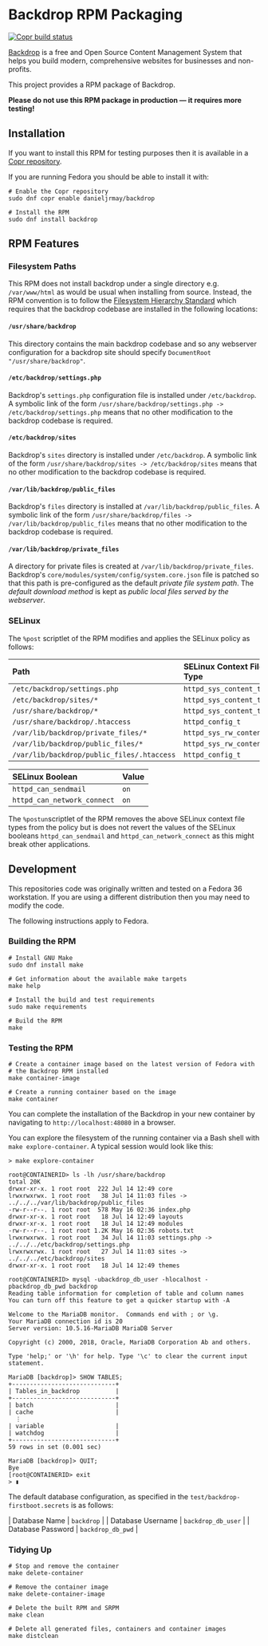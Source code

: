 # Backdrop RPM Packaging #

[![Copr build
status](https://copr.fedorainfracloud.org/coprs/danieljrmay/backdrop/package/backdrop/status_image/last_build.png)](https://copr.fedorainfracloud.org/coprs/danieljrmay/backdrop/package/backdrop/)

[Backdrop](https://backdropcms.org/) is a free and Open Source Content
Management System that helps you build modern, comprehensive websites
for businesses and non-profits.

This project provides a RPM package of Backdrop.

**Please do not use this RPM package in production — it requires more testing!**

## Installation ##

If you want to install this RPM for testing purposes then it is
available in a [Copr
repository](https://copr.fedorainfracloud.org/coprs/danieljrmay/backdrop/package/backdrop/).

If you are running Fedora you should be able to install it with:

```shell
# Enable the Copr repository
sudo dnf copr enable danieljrmay/backdrop

# Install the RPM
sudo dnf install backdrop
```

## RPM Features ##

### Filesystem Paths ###

This RPM does not install backdrop under a single directory
e.g. `/var/www/html` as would be usual when installing from
source. Instead, the RPM convention is to follow the [Filesystem
Hierarchy Standard](https://refspecs.linuxfoundation.org/fhs.shtml)
which requires that the backdrop codebase are installed in the
following locations:

#### `/usr/share/backdrop` ####

This directory contains the main backdrop codebase and so any
webserver configuration for a backdrop site should specify
`DocumentRoot "/usr/share/backdrop"`.

#### `/etc/backdrop/settings.php` ####

Backdrop's `settings.php` configuration file is installed under
`/etc/backdrop`. A symbolic link of the form
`/usr/share/backdrop/settings.php -> /etc/backdrop/settings.php` means
that no other modification to the backdrop codebase is required.

#### `/etc/backdrop/sites` ####

Backdrop's `sites` directory is installed under `/etc/backdrop`. A
symbolic link of the form `/usr/share/backdrop/sites ->
/etc/backdrop/sites` means that no other modification to the backdrop
codebase is required.

#### `/var/lib/backdrop/public_files` ####

Backdrop's `files` directory is installed at `/var/lib/backdrop/public_files`. A
symbolic link of the form `/usr/share/backdrop/files ->
/var/lib/backdrop/public_files` means that no other modification to the backdrop
codebase is required.

#### `/var/lib/backdrop/private_files` ####

A directory for private files is created at
`/var/lib/backdrop/private_files`. Backdrop's
`core/modules/system/config/system.core.json` file is patched so that
this path is pre-configured as the default *private file system
path*. The *default download method* is kept as *public local files
served by the webserver*.

### SELinux ###

The `%post` scriptlet of the RPM modifies and applies the SELinux
policy as follows:

| Path                                       | SELinux Context File Type |
|:-------------------------------------------|:--------------------------|
| `/etc/backdrop/settings.php`               | `httpd_sys_content_t`     |
| `/etc/backdrop/sites/*`                    | `httpd_sys_content_t`     |
| `/usr/share/backdrop/*`                    | `httpd_sys_content_t`     |
| `/usr/share/backdrop/.htaccess`            | `httpd_config_t`          |
| `/var/lib/backdrop/private_files/*`        | `httpd_sys_rw_content_t`  |
| `/var/lib/backdrop/public_files/*`         | `httpd_sys_rw_content_t`  |
| `/var/lib/backdrop/public_files/.htaccess` | `httpd_config_t`          |

| SELinux Boolean             | Value |
|:----------------------------|:------|
| `httpd_can_sendmail`        | `on`  |
| `httpd_can_network_connect` | `on`  |

The `%postun`scriptlet of the RPM removes the above SELinux context
file types from the policy but is does not revert the values of the
SELinux booleans `httpd_can_sendmail` and `httpd_can_network_connect`
as this might break other applications.

## Development ##

This repositories code was originally written and tested on a Fedora
36 workstation. If you are using a different distribution then you may
need to modify the code.

The following instructions apply to Fedora.

### Building the RPM ###

```shell
# Install GNU Make 
sudo dnf install make

# Get information about the available make targets
make help

# Install the build and test requirements
sudo make requirements

# Build the RPM
make
```

### Testing the RPM ###

```shell
# Create a container image based on the latest version of Fedora with
# the Backdrop RPM installed
make container-image

# Create a running container based on the image
make container
```

You can complete the installation of the Backdrop in your new
container by navigating to `http://localhost:48080` in a browser.

You can explore the filesystem of the running container via a Bash
shell with `make explore-container`. A typical session would look like
this:

```
> make explore-container

root@CONTAINERID> ls -lh /usr/share/backdrop
total 20K
drwxr-xr-x. 1 root root  222 Jul 14 12:49 core
lrwxrwxrwx. 1 root root   38 Jul 14 11:03 files -> ../../../var/lib/backdrop/public_files
-rw-r--r--. 1 root root  578 May 16 02:36 index.php
drwxr-xr-x. 1 root root   18 Jul 14 12:49 layouts
drwxr-xr-x. 1 root root   18 Jul 14 12:49 modules
-rw-r--r--. 1 root root 1.2K May 16 02:36 robots.txt
lrwxrwxrwx. 1 root root   34 Jul 14 11:03 settings.php -> ../../../etc/backdrop/settings.php
lrwxrwxrwx. 1 root root   27 Jul 14 11:03 sites -> ../../../etc/backdrop/sites
drwxr-xr-x. 1 root root   18 Jul 14 12:49 themes

root@CONTAINERID> mysql -ubackdrop_db_user -hlocalhost -pbackdrop_db_pwd backdrop
Reading table information for completion of table and column names
You can turn off this feature to get a quicker startup with -A

Welcome to the MariaDB monitor.  Commands end with ; or \g.
Your MariaDB connection id is 20
Server version: 10.5.16-MariaDB MariaDB Server

Copyright (c) 2000, 2018, Oracle, MariaDB Corporation Ab and others.

Type 'help;' or '\h' for help. Type '\c' to clear the current input statement.

MariaDB [backdrop]> SHOW TABLES;
+-----------------------------+
| Tables_in_backdrop          |
+-----------------------------+
| batch                       |
| cache                       |
  ⋮
| variable                    |
| watchdog                    |
+-----------------------------+
59 rows in set (0.001 sec)

MariaDB [backdrop]> QUIT;
Bye
[root@CONTAINERID> exit
> ▮
```

The default database configuration, as specified in the
`test/backdrop-firstboot.secrets` is as follows:

| Database Name     | `backdrop`         |
| Database Username | `backdrop_db_user` |
| Database Password | `backdrop_db_pwd`  |

### Tidying Up ###

```shell
# Stop and remove the container
make delete-container

# Remove the container image
make delete-container-image

# Delete the built RPM and SRPM
make clean

# Delete all generated files, containers and container images
make distclean
```
